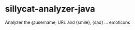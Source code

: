 sillycat-analyzer-java
======================

Analyzer the @username, URL and {smile}, {sad} ... emoticons
